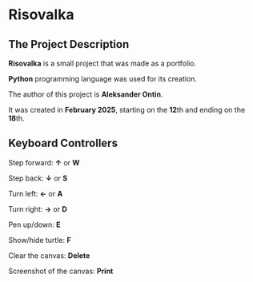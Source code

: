 # Risovalka


## The Project Description

**Risovalka** is a small project that was made as a portfolio.
    
**Python** programming language was used for its creation.
    
The author of this project is **Aleksander Ontin**.
    
It was created in **February 2025**, starting on the **12**th and ending on the **18**th.

## Keyboard Controllers 

Step forward:   **↑**  or  **W**

Step back:   **↓**  or  **S**

Turn left:   **←**  or  **A**

Turn right:   **→**  or  **D**

Pen up/down:   **E**

Show/hide turtle:   **F**

Clear the canvas:   **Delete**

Screenshot of the canvas:   **Print**
